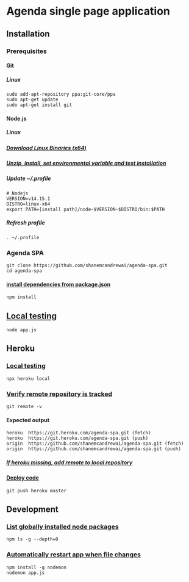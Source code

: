 # Agenda single page application
## Installation
### Prerequisites
#### Git
##### Linux
    sudo add-apt-repository ppa:git-core/ppa
    sudo apt-get update
    sudo apt-get install git
#### Node.js
##### Linux
##### [Download Linux Binaries (x64)](https://nodejs.org/en/download)
##### [Unzip, install, set environmental variable and test installation](https://github.com/nodejs/help/wiki/Installation#how-to-install-nodejs-via-binary-archive-on-linux)
##### Update ~/.profile
    # Nodejs
    VERSION=v14.15.1
    DISTRO=linux-x64
    export PATH=[install path]/node-$VERSION-$DISTRO/bin:$PATH
##### Refresh profile
    . ~/.profile
### Agenda SPA
    git clone https://github.com/shanemcandrewai/agenda-spa.git
    cd agenda-spa
#### [install dependencies from package.json](https://docs.npmjs.com/cli/v6/commands/npm-install)
    npm install
## [Local testing](https://nodejs.dev/learn/run-nodejs-scripts-from-the-command-line)
    node app.js
## Heroku
### [Local testing](https://devcenter.heroku.com/articles/heroku-local)
    npx heroku local
### [Verify remote repository is tracked](https://git-scm.com/docs/git-remote)
    git remote -v
#### Expected output
    heroku	https://git.heroku.com/agenda-spa.git (fetch)
    heroku	https://git.heroku.com/agenda-spa.git (push)
    origin	https://github.com/shanemcandrewai/agenda-spa.git (fetch)
    origin	https://github.com/shanemcandrewai/agenda-spa.git (push)
##### [If heroku missing, add remote to local repository](https://devcenter.heroku.com/articles/git#creating-a-heroku-remote)
#### [Deploy code](https://devcenter.heroku.com/articles/git#deploying-code)
    git push heroku master
## Development
### [List globally installed node packages](https://docs.npmjs.com/cli/v6/commands/npm-ls)
    npm ls -g --depth=0
### [Automatically restart app when file changes](https://www.npmjs.com/package/nodemon)
    npm install -g nodemon
    nodemon app.js

